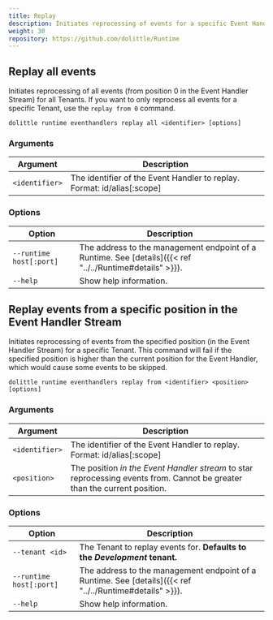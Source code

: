 ```yaml
---
title: Replay
description: Initiates reprocessing of events for a specific Event Handler currently registered a Client to the Runtime
weight: 30
repository: https://github.com/dolittle/Runtime
---
```


## Replay all events

Initiates reprocessing of all events (from position 0 in the Event Handler Stream) for all Tenants.
If you want to only reprocess all events for a specific Tenant, use the `replay from 0` command.

```shell
dolittle runtime eventhandlers replay all <identifier> [options]
```

### Arguments

| Argument | Description                                             |
|----------|---------------------------------------------------------|
| `<identifier>`   | The identifier of the Event Handler to replay. Format: id/alias[:scope] |

### Options

| Option                  | Description                                                                                              |
|-------------------------|----------------------------------------------------------------------------------------------------------|
| `--runtime host[:port]` | The address to the management endpoint of a Runtime. See [details]({{< ref "../../Runtime#details" >}}). |
| `--help`                | Show help information.                                                                                   |


## Replay events from a specific position in the Event Handler Stream

Initiates reprocessing of events from the specified position (in the Event Handler Stream) for a specific Tenant.
This command will fail if the specified position is higher than the current position for the Event Handler, which would cause some events to be skipped.

```shell
dolittle runtime eventhandlers replay from <identifier> <position> [options]
```

### Arguments

| Argument     | Description                                                                                                               |
|--------------|---------------------------------------------------------------------------------------------------------------------------|
| `<identifier>`   | The identifier of the Event Handler to replay. Format: id/alias[:scope] |
| `<position>` | The position _in the Event Handler stream_ to star reprocessing events from. Cannot be greater than the current position. |

### Options

| Option                  | Description                                                                                              |
|-------------------------|----------------------------------------------------------------------------------------------------------|
| `--tenant <id>`         | The Tenant to replay events for. **Defaults to the _Development_ tenant.**                               |
| `--runtime host[:port]` | The address to the management endpoint of a Runtime. See [details]({{< ref "../../Runtime#details" >}}). |
| `--help`                | Show help information.                                                                                   |
